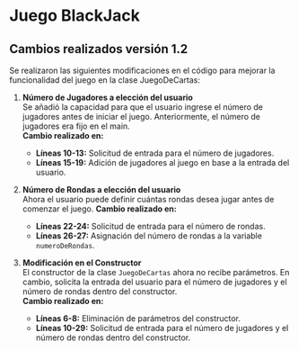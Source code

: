 # Juego BlackJack
## Cambios realizados versión 1.2

Se realizaron las siguientes modificaciones en el código para mejorar la funcionalidad del juego en la clase JuegoDeCartas:

1. **Número de Jugadores a elección del usuario**  
   Se añadió la capacidad para que el usuario ingrese el número de jugadores antes de iniciar el juego. Anteriormente, el número de jugadores era fijo en el main.  
   **Cambio realizado en:**  
   - **Líneas 10-13:** Solicitud de entrada para el número de jugadores.  
   - **Líneas 15-19:** Adición de jugadores al juego en base a la entrada del usuario.

2. **Número de Rondas a elección del usuario**  
   Ahora el usuario puede definir cuántas rondas desea jugar antes de comenzar el juego. 
   **Cambio realizado en:**  
   - **Líneas 22-24:** Solicitud de entrada para el número de rondas.  
   - **Líneas 26-27:** Asignación del número de rondas a la variable `numeroDeRondas`.

3. **Modificación en el Constructor**  
   El constructor de la clase `JuegoDeCartas` ahora no recibe parámetros. En cambio, solicita la entrada del usuario para el número de jugadores y el número de rondas dentro del constructor.  
   **Cambio realizado en:**  
   - **Líneas 6-8:** Eliminación de parámetros del constructor.  
   - **Líneas 10-29:** Solicitud de entrada para el número de jugadores y el número de rondas dentro del constructor.


